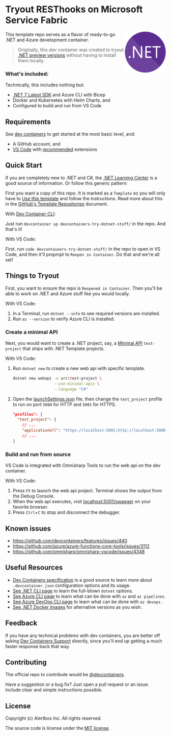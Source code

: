 # Tryout RESThooks on Microsoft Service Fabric

[<img align="right" alt=".NET C-sharp" width="128rem" src="https://raw.githubusercontent.com/github/explore/93d8a67084f94b2a444e510199a6e7622e5b09a3/topics/dotnet/dotnet.png" />][dotnet-quick-start]

This template repo serves as a flavor of ready-to-go .NET and Azure development container.

> Originally, this dev container was created to tryout [.NET preview versions][dotnet-versions] without having to install them locally.

[dotnet-quick-start]: https://learn.microsoft.com/en-us/dotnet/standard/get-started
[dotnet-versions]: https://versionsof.net/core/

### What's included:

Technically, this includes nothing but:

- [.NET 7 Latest SDK][dotnet-versions-download] and Azure CLI with Bicep
- Docker and Kubernetes with Helm Charts, and
- Configured to build and run from VS Code

[dotnet-versions-download]: https://dotnet.microsoft.com/en-us/download/dotnet

## Requirements

See [dev containers][devcontainers-use] to get started at the most basic level, and:

- A GitHub account, and
- [VS Code][vscode-download] with [recommended](./vscode/extensions.json) extensions

[devcontainers-use]: https://containers.dev/supporting
[vscode-download]: https://code.visualstudio.com/



## Quick Start

If you are completely new to .NET and C#, the [.NET Learning Center][ms-docs-dotnet-learning-center] is a good source of information. Or follow this generic pattern:

First you want a copy of this repo. It is marked as a `Template` so you will only have to [Use this template][use-this-template] and follow the instructions. Read more about this in the [GitHub's Template Repositories][github-template-repos] document.

With [Dev Container CLI][devcontainers-cli]:

Just run `devcontainer up devcontainers-try-dotnet-stuff/` in the repo. And that's it! 

With VS Code:

First. run `code devcontainers-try-dotnet-stuff/` in the repo to open in VS Code, and then it'll propmpt to `Reopen in Container`. Do that and we're all set!

[ms-docs-dotnet-learning-center]: https://dotnet.microsoft.com/en-us/learn
[use-this-template]: /generate
[github-template-repos]: https://docs.github.com/en/repositories/creating-and-managing-repositories/creating-a-repository-from-a-template
[devcontainers-cli]: https://github.com/devcontainers/cli/#readme



## Things to Tryout

First, you want to ensure the repo is `Reopened in Container`. Then you'll be able to work on .NET and Azure stuff like you would locally.

With VS Code:

1. In a Terminal, run `dotnet --info` to see required versions are installed.
2. Run `az --version` to verify Azure CLI is installed.

### Create a minimal API

Next, you would want to create a .NET project, say, a [Minimal API][dotnet-minimal-apis-tutorial] `test-project` that ships with .NET Template projects.

[dotnet-minimal-apis-tutorial]: https://learn.microsoft.com/en-us/aspnet/core/tutorials/min-web-api?view=aspnetcore-6.0&tabs=visual-studio-code

With VS Code:

1. Run `dotnet new` to create a new web api with specific template.

   ```bash
   dotnet new webapi -o src\test-project \
                     --use-minimal-apis \
                     --language "C#"
   ```

2. Open the [launchSettings.json](./test-project/properties/launchSettings.json) file, then change the `test_project` profile to run on port `5000` for HTTP and `5001` for HTTPS.

   ```json
   "profiles": {
     "test_project": {
       // ...
       "applicationUrl": "https://localhost:5001;http://localhost:5000",
       // ...
   }
   ```

### Build and run from source

VS Code is integrated with Omnisharp Tools to run the web api on the dev container.

With VS Code:

1. Press `F5` to launch the web api project. Terminal shows the output from the Debug Console.
2. When the web api executes, visit [localhost:5001/swagger](https://localhost:5001/swagger) on your favorite browser.
3. Press `Ctrl`+`C` to stop and disconnect the debugger.



## Known issues

- https://github.com/devcontainers/features/issues/440
- https://github.com/azure/azure-functions-core-tools/issues/3112
- https://github.com/omnisharp/omnisharp-vscode/issues/4348



## Useful Resources

- [Dev Containers specification][devcontainers-json-spec] is a good source to learn more about `.devcontainer.json` configuration options and its usage.
- [See .NET CLI page][ms-docs-dotnet-cli] to learn the full-blown `dotnet` options.
- [See Azure CLI page][ms-docs-azure-cli] to learn what can be done with `az` and `az pipelines`.
- [See Azure DevOps CLI page][ms-docs-azure-devops-cli] to learn what can be done with `az devops` .
- [See .NET Docker Images][dotnet-docker-images] for alternative versions as you wish.

[devcontainers-json-spec]: https://containers.dev/implementors/json_reference/
[ms-docs-dotnet-cli]: https://docs.microsoft.com/en-us/dotnet/core/tools/
[ms-docs-azure-cli]: https://learn.microsoft.com/en-us/cli/azure/reference-index?view=azure-cli-latest
[ms-docs-azure-devops-cli]: https://learn.microsoft.com/en-us/azure/devops/cli/?view=azure-devops
[dotnet-docker-images]: https://hub.docker.com/_/microsoft-dotnet-sdk/



## Feedback

If you have any technical problems with dev containers, you are better off asking [Dev Containers Support][devcontainers-support] directly, since you'll end up getting a much faster response back that way.

[devcontainers-support]: https://github.com/devcontainers/community/discussions/3



## Contributing

The official repo to contribute would be [@devcontainers][devcontainers-repo].

Have a suggestion or a bug fix? Just open a pull request or an issue. Include clear and simple instructions possible.

[devcontainers-repo]: https://github.com/devcontainers



## License

Copyright (c) Alertbox Inc. All rights reserved.

The source code is license under the [MIT license](LICENSE).

